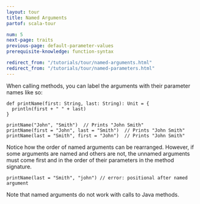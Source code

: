```yaml
---
layout: tour
title: Named Arguments
partof: scala-tour

num: 5
next-page: traits
previous-page: default-parameter-values
prerequisite-knowledge: function-syntax

redirect_from: "/tutorials/tour/named-arguments.html"
redirect_from: "/tutorials/tour/named-parameters.html"
---
```


When calling methods, you can label the arguments with their parameter names like so:

```tut
def printName(first: String, last: String): Unit = {
  println(first + " " + last)
}

printName("John", "Smith")  // Prints "John Smith"
printName(first = "John", last = "Smith")  // Prints "John Smith"
printName(last = "Smith", first = "John")  // Prints "John Smith"
```
Notice how the order of named arguments can be rearranged. However, if some arguments are named and others are not, the unnamed arguments must come first and in the order of their parameters in the method signature.

```tut:fail
printName(last = "Smith", "john") // error: positional after named argument
```

Note that named arguments do not work with calls to Java methods.
